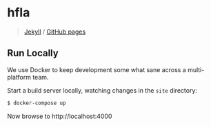 # hfla

> [Jekyll](https://jekyllrb.com) / [GitHub pages](https://pages.github.com/)

## Run Locally

We use Docker to keep development some what sane across a multi-platform team.

Start a build server locally, watching changes in the `site` directory:

```bash
$ docker-compose up
```

Now browse to http://localhost:4000
